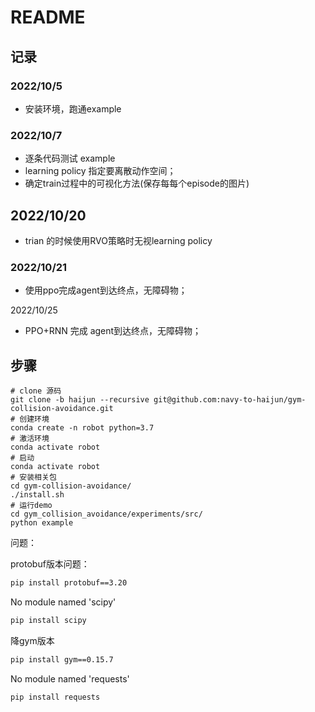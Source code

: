 # README

## 记录

### 2022/10/5

- 安装环境，跑通example

### 2022/10/7

* 逐条代码测试 example
* learning policy 指定要离散动作空间；
* 确定train过程中的可视化方法(保存每每个episode的图片)

## 2022/10/20

* trian 的时候使用RVO策略时无视learning policy

### 2022/10/21

* 使用ppo完成agent到达终点，无障碍物；

2022/10/25

* PPO+RNN 完成 agent到达终点，无障碍物；

## 步骤

```shell
# clone 源码
git clone -b haijun --recursive git@github.com:navy-to-haijun/gym-collision-avoidance.git
# 创建环境
conda create -n robot python=3.7 
# 激活环境
conda activate robot
# 启动
conda activate robot
# 安装相关包
cd gym-collision-avoidance/
./install.sh
# 运行demo
cd gym_collision_avoidance/experiments/src/
python example
```

问题：

protobuf版本问题：

```bash
pip install protobuf==3.20
```

No module named 'scipy'

```bash
pip install scipy
```

降gym版本

```bash
pip install gym==0.15.7
```

No module named 'requests'

```bash
pip install requests
```



